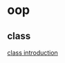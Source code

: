 # oop

## class

[class introduction](https://www.runoob.com/cplusplus/cpp-constructor-destructor.html)

